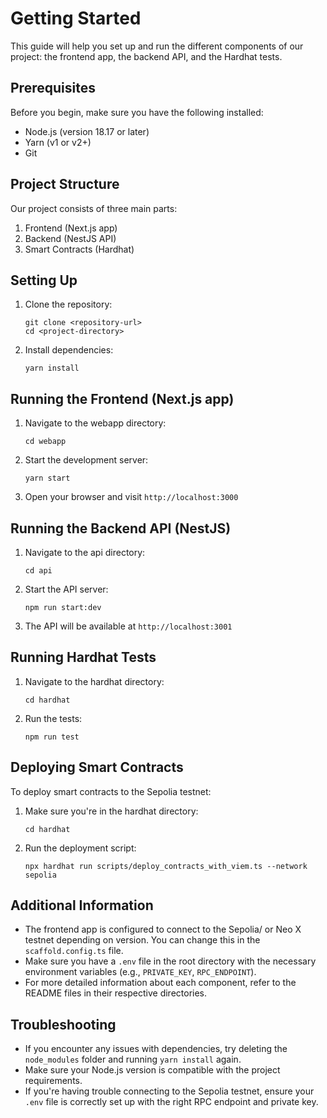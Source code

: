 # Getting Started

This guide will help you set up and run the different components of our project: the frontend app, the backend API, and the Hardhat tests.

## Prerequisites

Before you begin, make sure you have the following installed:
- Node.js (version 18.17 or later)
- Yarn (v1 or v2+)
- Git

## Project Structure

Our project consists of three main parts:
1. Frontend (Next.js app)
2. Backend (NestJS API)
3. Smart Contracts (Hardhat)

## Setting Up

1. Clone the repository:
   ```
   git clone <repository-url>
   cd <project-directory>
   ```

2. Install dependencies:
   ```
   yarn install
   ```

## Running the Frontend (Next.js app)

1. Navigate to the webapp directory:
   ```
   cd webapp
   ```

2. Start the development server:
   ```
   yarn start
   ```

3. Open your browser and visit `http://localhost:3000`

## Running the Backend API (NestJS)

1. Navigate to the api directory:
   ```
   cd api
   ```

2. Start the API server:
   ```
   npm run start:dev
   ```

3. The API will be available at `http://localhost:3001`

## Running Hardhat Tests

1. Navigate to the hardhat directory:
   ```
   cd hardhat
   ```

2. Run the tests:
   ```
   npm run test
   ```

## Deploying Smart Contracts

To deploy smart contracts to the Sepolia testnet:

1. Make sure you're in the hardhat directory:
   ```
   cd hardhat
   ```

2. Run the deployment script:
   ```
   npx hardhat run scripts/deploy_contracts_with_viem.ts --network sepolia
   ```

## Additional Information

- The frontend app is configured to connect to the Sepolia/ or Neo X testnet depending on version. You can change this in the `scaffold.config.ts` file.
- Make sure you have a `.env` file in the root directory with the necessary environment variables (e.g., `PRIVATE_KEY`, `RPC_ENDPOINT`).
- For more detailed information about each component, refer to the README files in their respective directories.

## Troubleshooting

- If you encounter any issues with dependencies, try deleting the `node_modules` folder and running `yarn install` again.
- Make sure your Node.js version is compatible with the project requirements.
- If you're having trouble connecting to the Sepolia testnet, ensure your `.env` file is correctly set up with the right RPC endpoint and private key.
